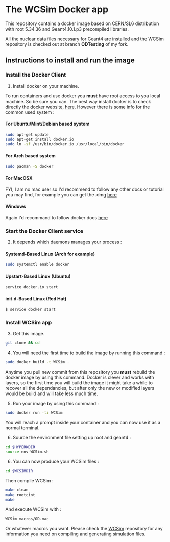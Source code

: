 # The WCSim Docker app

This repository contains a docker image based on CERN/SL6 distribution with root 5.34.36 and Geant4.10.1.p3 precompiled libraries.

All the nuclear data files necessary for Geant4 are installed and the WCSim repository is checked out at branch **ODTesting** of my fork.

## Instructions to install and run the image

### Install the Docker Client
1. Install docker on your machine.

To run containers and use docker you **must** have root access to you local machine. So be sure you can.
The best way install docker is to check directly the docker website, [here](https://www.docker.com/). However there is some info for the common used system :

#### For Ubuntu/Mint/Debian based system
```bash
sudo apt-get update
sudo apt-get install docker.io
sudo ln -sf /usr/bin/docker.io /usr/local/bin/docker
```
#### For Arch based system
```bash
sudo pacman -S docker
```
#### For MacOSX
FYI, I am no mac user so I'd recommend to follow any other docs or tutorial you may find, for example you can get the .dmg [here](https://docs.docker.com/docker-for-mac/install/#download-docker-for-mac)
#### Windows
Again I'd recommand to follow docker docs  [here](https://docs.docker.com/docker-for-windows/install/)

### Start the Docker Client service
2. It depends which daemons manages your process :
#### Systemd-Based Linux (Arch for example)
```bash
sudo systemctl enable docker
```
#### Upstart-Based Linux (Ubuntu)
```bash
service docker.io start
```
#### init.d-Based Linux (Red Hat)
```bash
$ service docker start
```

### Install WCSim app
3. Get this image.

```bash
git clone && cd
```

4. You will need the first time to build the image by running this command :

```bash
sudo docker build -t WCSim .
```
Anytime you pull new commit from this repository you **must** rebuild the docker image by using this command. Docker is clever and works with layers, so the first time you will build the image it might take a while to recover all the dependancies, but after only the new or modified layers would be build and will take less much time.

5. Run your image by using this command :
```bash
sudo docker run -ti WCSim
```
You will reach a prompt inside your container and you can now use it as a normal terminal.

6. Source the environment file setting up root and geant4 :
```bash
cd $HYPERKDIR
source env-WCSim.sh
```

6. You can now produce your WCSim files :
```bash
cd $WCSIMDIR
```
Then compile WCSim :
```bash
make clean
make rootcint
make
```
And execute WCSim with :
```bash
WCSim macros/OD.mac
```
Or whatever macros you want. Please check the [WCSim](https://github.com/WCSim/WCSim) repository for any information you need on compiling and generating simulation files.

